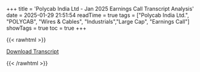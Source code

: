+++
title = 'Polycab India Ltd - Jan 2025 Earnings Call Transcript Analysis'
date = 2025-01-29 21:51:54
readTime = true
tags = ["Polycab India Ltd.", "POLYCAB", "Wires & Cables", "Industrials","Large Cap", "Earnings Call"]
showTags = true
toc = true
+++



{{< rawhtml >}}

<div class="button-container">    
    <a href="https://www.bseindia.com/stockinfo/AnnPdfOpen.aspx?Pname=9d82915d-6c71-4abd-aec3-92a79e44d003.pdf" target="_blank" class="report-button">
      <i class="fas fa-file-pdf"></i> Download Transcript
    </a>
</div>
    
{{< /rawhtml >}}
